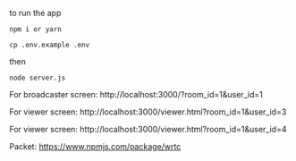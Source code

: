 to run the app

`npm i or yarn`

`cp .env.example .env`

then

`node server.js`

For broadcaster screen: http://localhost:3000/?room_id=1&user_id=1

For viewer screen: http://localhost:3000/viewer.html?room_id=1&user_id=3

For viewer screen: http://localhost:3000/viewer.html?room_id=1&user_id=4

Packet: https://www.npmjs.com/package/wrtc
